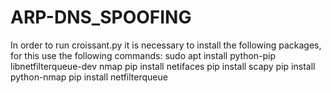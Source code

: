 # ARP-DNS_SPOOFING

In order to run croissant.py it is necessary to install the following packages, for this use the following commands:
sudo apt install python-pip libnetfilterqueue-dev nmap
pip install netifaces
pip install scapy
pip install python-nmap
pip install netfilterqueue
